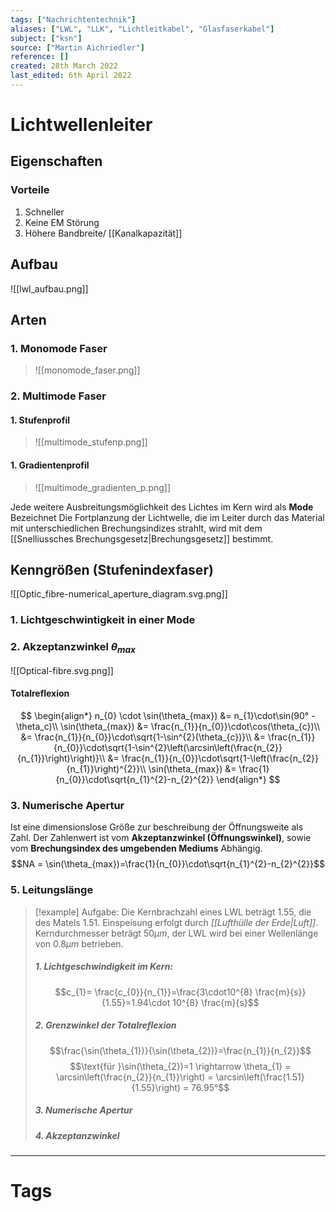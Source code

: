 ```yaml
---
tags: ["Nachrichtentechnik"]
aliases: ["LWL", "LLK", "Lichtleitkabel", "Glasfaserkabel"]
subject: ["ksn"]
source: ["Martin Aichriedler"]
reference: []
created: 28th March 2022
last_edited: 6th April 2022
---
```


# Lichtwellenleiter
## Eigenschaften
### Vorteile
1. Schneller
2. Keine EM Störung
3. Höhere Bandbreite/ [[Kanalkapazität]]

## Aufbau
![[lwl_aufbau.png]]
## Arten
### 1. Monomode Faser
>![[monomode_faser.png]]
### 2. Multimode Faser
#### 1. Stufenprofil
>![[multimode_stufenp.png]]

#### 1. Gradientenprofil
>![[multimode_gradienten_p.png]]

Jede weitere Ausbreitungsmöglichkeit des Lichtes im Kern wird als **Mode** Bezeichnet
Die Fortplanzung der Lichtwelle, die im Leiter durch das Material mit unterschiedlichen Brechungsindizes strahlt, wird mit dem [[Snelliussches Brechungsgesetz|Brechungsgesetz]] bestimmt.

## Kenngrößen (Stufenindexfaser)
![[Optic_fibre-numerical_aperture_diagram.svg.png]] 

### 1. Lichtgeschwintigkeit in einer Mode

 ### 2. Akzeptanzwinkel $\theta_{max}$
 ![[Optical-fibre.svg.png]]
#### Totalreflexion
$$
\begin{align*}
n_{0} \cdot \sin(\theta_{max}) &= n_{1}\cdot\sin(90° -\theta_c)\\
\sin(\theta_{max}) &= \frac{n_{1}}{n_{0}}\cdot\cos(\theta_{c})\\
&= \frac{n_{1}}{n_{0}}\cdot\sqrt{1-\sin^{2}(\theta_{c})}\\
&= \frac{n_{1}}{n_{0}}\cdot\sqrt{1-\sin^{2}\left(\arcsin\left(\frac{n_{2}}{n_{1}}\right)\right)}\\
&= \frac{n_{1}}{n_{0}}\cdot\sqrt{1-\left(\frac{n_{2}}{n_{1}}\right)^{2}}\\
\sin(\theta_{max}) &= \frac{1}{n_{0}}\cdot\sqrt{n_{1}^{2}-n_{2}^{2}}
\end{align*}
$$
### 3. Numerische Apertur
Ist eine dimensionslose Größe zur beschreibung der Öffnungsweite als Zahl.
Der Zahlenwert ist vom **Akzeptanzwinkel (Öffnungswinkel)**, sowie vom **Brechungsindex des umgebenden Mediums** Abhängig.
$$NA = \sin(\theta_{max})=\frac{1}{n_{0}}\cdot\sqrt{n_{1}^{2}-n_{2}^{2}}$$

### 5. Leitungslänge



>[!example] Aufgabe: Die Kernbrachzahl eines LWL beträgt $1.55$, die des Matels $1.51$. Einspeisung erfolgt durch *[[Lufthülle der Erde|Luft]]*. Kerndurchmesser beträgt $50\mu m$, der LWL wird bei einer Wellenlänge von $0.8\mu m$ betrieben.
> ##### 1. Lichtgeschwindigkeit im Kern:
> $$c_{1}= \frac{c_{0}}{n_{1}}=\frac{3\cdot10^{8} \frac{m}{s}}{1.55}=1.94\cdot 10^{8} \frac{m}{s}$$
> ##### 2. Grenzwinkel der Totalreflexion
> $$\frac{\sin(\theta_{1})}{\sin(\theta_{2})}=\frac{n_{1}}{n_{2}}$$
> $$\text{für }\sin(\theta_{2})=1 \rightarrow \theta_{1} = \arcsin\left(\frac{n_{2}}{n_{1}}\right) = \arcsin\left(\frac{1.51}{1.55}\right) = 76.95°$$
> ##### 3. Numerische Apertur
> ##### 4. Akzeptanzwinkel


---
# Tags